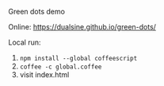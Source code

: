 Green dots demo

Online:
https://dualsine.github.io/green-dots/

Local run:
1. `npm install --global coffeescript`
2. `coffee -c global.coffee`
3. visit index.html

